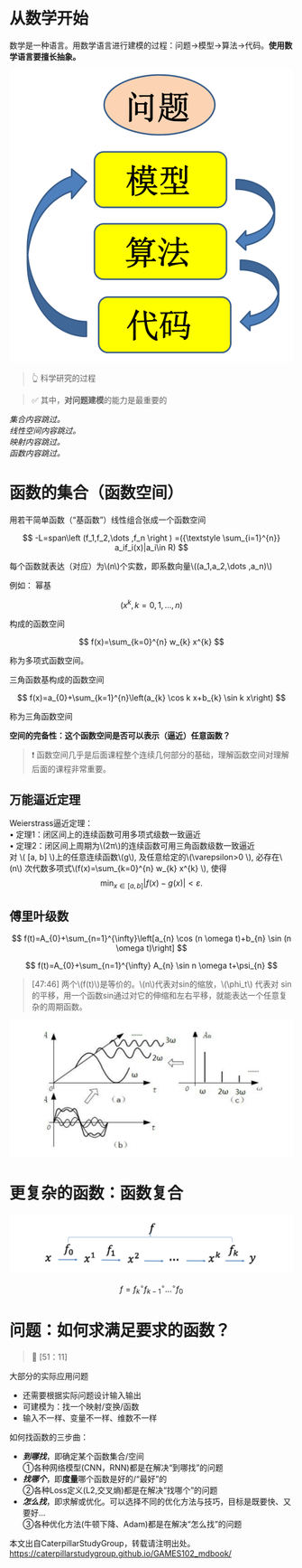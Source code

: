 # 从数学开始

数学是一种语言。用数学语言进行建模的过程：问题→模型->算法->代码。**使用数学语言要擅长抽象。**

![](../assets/1.PNG)
> &#x1F446; 科学研究的过程

> &#x2705; 其中，**对问题建模**的能力是最重要的

*集合内容跳过。*    
*线性空间内容跳过。*    
*映射内容跳过。*    
*函数内容跳过。*   

# 函数的集合（函数空间）

用若干简单函数（“基函数”）线性组合张成一个函数空间

$$
-L=span\left (f_1,f_2,\dots ,f_n \right ) =({\textstyle \sum_{i=1}^{n}} a_if_i(x)|a_i\in R)
$$

每个函数就表达（对应）为\\(n\\)个实数，即系数向量\\((a_1,a_2,\dots ,a_n)\\)

例如：
幂基

$$
   ( x^{k},k=0,1,\dots ,n )
$$ 

构成的函数空间

$$
f(x)=\sum_{k=0}^{n} w_{k} x^{k}
$$    

称为多项式函数空间。  

三角函数基构成的函数空间      

$$
f(x)=a_{0}+\sum_{k=1}^{n}\left(a_{k} \cos k x+b_{k} \sin k x\right)
$$

称为三角函数空间  

**空间的完备性：这个函数空间是否可以表示（逼近）任意函数？**


> &#x2757; 函数空间几乎是后面课程整个连续几何部分的基础，理解函数空间对理解后面的课程非常重要。



## 万能逼近定理

Weierstrass逼近定理：  
• 定理1：闭区间上的连续函数可用多项式级数一致逼近  
• 定理2：闭区间上周期为\\(2π\\)的连续函数可用三角函数级数一致逼近  
对 \\( [a, b]  \\)上的任意连续函数\\(g\\), 及任意给定的\\(\varepsilon>0 \\), 必存在\\(n\\) 次代数多项式\\(f(x)=\sum_{k=0}^{n} w_{k} x^{k} \\), 使得
$$
\min _{x \in[a, b]}|f(x)-g(x)|<\varepsilon.
$$  

## 傅里叶级数
$$
f(t)=A_{0}+\sum_{n=1}^{\infty}\left[a_{n} \cos (n \omega t)+b_{n} \sin (n \omega t)\right]
$$

$$
f(t)=A_{0}+\sum_{n=1}^{\infty} A_{n} \sin n \omega t+\psi_{n}
$$

> [47:46] 两个\\(f(t)\\)是等价的。\\(n\\)代表对sin的缩放，\\(\phi_t\\) 代表对 sin 的平移，用一个函数sin通过对它的伸缩和左右平移，就能表达一个任意复杂的周期函数。

![](../assets/47-1.png)

# 更复杂的函数：函数复合
![](../assets/48-1.png)  

$$
f=f_{k}{ }^{\circ} f_{k-1}{ }^{\circ} \ldots{ }^{\circ} f_{0}
$$ 

# 问题：如何求满足要求的函数？

> &#x1F50E; [51：11]  

大部分的实际应用问题   
- 还需要根据实际问题设计输入输出  
- 可建模为：找一个映射/变换/函数  
- 输入不一样、变量不一样、维数不一样  

如何找函数的三步曲：  
- ___到哪找___，即确定某个函数集合/空间  
①各种网络模型(CNN，RNN)都是在解决“到哪找”的问题  
- ___找哪个___，即**度量**哪个函数是好的/“最好”的  
②各种Loss定义(L2,交叉熵)都是在解决“找哪个”的问题   
- ___怎么找___，即求解或优化。可以选择不同的优化方法与技巧，目标是既要快、又要好…  
③各种优化方法(牛顿下降、Adam)都是在解决“怎么找”的问题  



本文出自CaterpillarStudyGroup，转载请注明出处。
<https://caterpillarstudygroup.github.io/GAMES102_mdbook/>